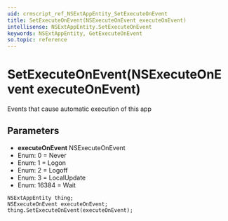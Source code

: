 ```yaml
---
uid: crmscript_ref_NSExtAppEntity_SetExecuteOnEvent
title: SetExecuteOnEvent(NSExecuteOnEvent executeOnEvent)
intellisense: NSExtAppEntity.SetExecuteOnEvent
keywords: NSExtAppEntity, GetExecuteOnEvent
so.topic: reference
---
```


# SetExecuteOnEvent(NSExecuteOnEvent executeOnEvent)

Events that cause automatic execution of this app

## Parameters

* **executeOnEvent** NSExecuteOnEvent
* Enum: 0 = Never
* Enum: 1 = Logon
* Enum: 2 = Logoff
* Enum: 3 = LocalUpdate
* Enum: 16384 = Wait

```crmscript
NSExtAppEntity thing;
NSExecuteOnEvent executeOnEvent;
thing.SetExecuteOnEvent(executeOnEvent);
```

